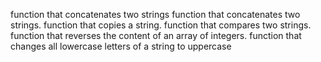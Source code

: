 function that concatenates two strings
function that concatenates two strings.
function that copies a string.
 function that compares two strings.
function that reverses the content of an array of integers.
function that changes all lowercase letters of a string to uppercase
